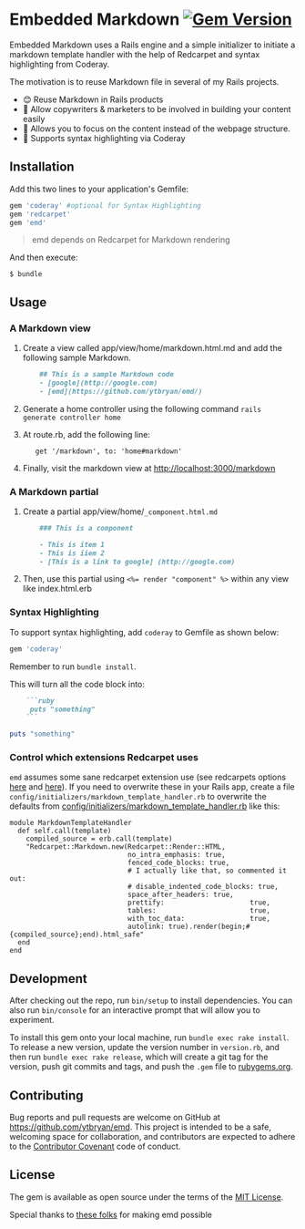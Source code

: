 # Embedded Markdown [![Gem Version](https://badge.fury.io/rb/emd.svg)](https://badge.fury.io/rb/emd)

Embedded Markdown uses a Rails engine and a simple initializer to initiate a markdown template handler with the help of Redcarpet and syntax highlighting from Coderay.

The motivation is to reuse Markdown file in several of my Rails projects.

- 😊 Reuse Markdown in Rails products
- 📝 Allow copywriters & marketers to be involved in building your content easily 
- 📝 Allows you to focus on the content instead of the webpage structure.  
- 🙌 Supports syntax highlighting via Coderay

## Installation

Add this two lines to your application's Gemfile:

```ruby
gem 'coderay' #optional for Syntax Highlighting
gem 'redcarpet'
gem 'emd'
```
> emd depends on Redcarpet for Markdown rendering

And then execute:

    $ bundle

## Usage

### A Markdown view

1. Create a view called app/view/home/markdown.html.md and add the following sample Markdown. 

    ```markdown
        ## This is a sample Markdown code
        - [google](http://google.com)
        - [emd](https://github.com/ytbryan/emd/)
    ```

1. Generate a home controller using the following command `rails generate controller home`

1. At route.rb, add the following line: 
    ```
       get '/markdown', to: 'home#markdown'
    ```
1. Finally, visit the markdown view at [http://localhost:3000/markdown](http://localhost:3000/markdown)


### A Markdown partial

1. Create a partial app/view/home/`_component.html.md`

    ```markdown
        ### This is a component

        - This is item 1
        - This is iiem 2
        - [This is a link to google] (http://google.com)
    ```

1. Then,  use this partial using `<%= render "component" %>` within any view like index.html.erb

### Syntax Highlighting

To support syntax highlighting, add `coderay` to Gemfile as shown below: 

```ruby
gem 'coderay'
```
Remember to run `bundle install`. 

This will turn all the code block into:

```ruby
    ```ruby
     puts "something"
    ```
```

```ruby
puts "something"
```

### Control which extensions Redcarpet uses

`emd` assumes some sane redcarpet extension use (see redcarpets options [here](https://github.com/vmg/redcarpet#and-its-like-really-simple-to-use) and [here](https://github.com/vmg/redcarpet#darling-i-packed-you-a-couple-renderers-for-lunch)). If you need to overwrite these in your Rails app, create a file `config/initializers/markdown_template_handler.rb` to overwrite the defaults from [config/initializers/markdown_template_handler.rb](config/initializers/markdown_template_handler.rb) like this:

```
module MarkdownTemplateHandler
  def self.call(template)
    compiled_source = erb.call(template)
    "Redcarpet::Markdown.new(Redcarpet::Render::HTML,
                             no_intra_emphasis: true,
                             fenced_code_blocks: true,
                             # I actually like that, so commented it out:
                             # disable_indented_code_blocks: true,
                             space_after_headers: true,
                             prettify:                     true,
                             tables:                       true,
                             with_toc_data:                true,
                             autolink: true).render(begin;#{compiled_source};end).html_safe"
  end
end
```

## Development

After checking out the repo, run `bin/setup` to install dependencies. You can also run `bin/console` for an interactive prompt that will allow you to experiment.

To install this gem onto your local machine, run `bundle exec rake install`. To release a new version, update the version number in `version.rb`, and then run `bundle exec rake release`, which will create a git tag for the version, push git commits and tags, and push the `.gem` file to [rubygems.org](https://rubygems.org).

## Contributing

Bug reports and pull requests are welcome on GitHub at https://github.com/ytbryan/emd. This project is intended to be a safe, welcoming space for collaboration, and contributors are expected to adhere to the [Contributor Covenant](http://contributor-covenant.org) code of conduct.


## License

The gem is available as open source under the terms of the [MIT License](http://opensource.org/licenses/MIT).


Special thanks to [these folks](http://stackoverflow.com/questions/4163560/how-can-i-automatically-render-partials-using-markdown-in-rails-3/10131299#10131299
) for making emd possible
